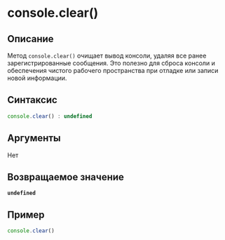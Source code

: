 # console.clear()

## Описание
Метод `console.clear()` очищает вывод консоли, удаляя все ранее зарегистрированные сообщения. Это полезно для сброса консоли и обеспечения чистого рабочего пространства при отладке или записи новой информации.

## Синтаксис
``` javascript
console.clear() : undefined
```

## Аргументы
Нет

## Возвращаемое значение
**`undefined`**

## Пример
``` javascript linenums="1"
console.clear()
```
